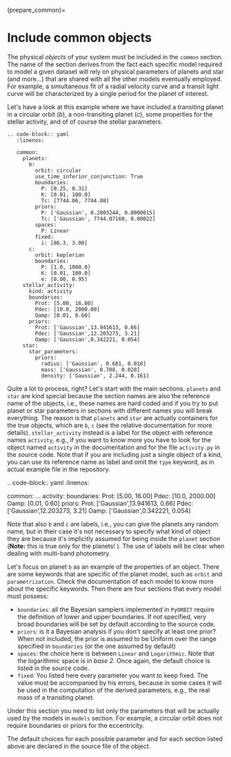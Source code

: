 (prepare_common)=

# Include common objects

The physical *objects* of your system must be included in the ``common`` section. The name of the section derives from the fact each specific model required to model a given dataset will rely on physical parameters of planets and star (and more...) that are shared with all the other models eventually employed. For example, a simultaneous fit of a radial velocity curve and a transit light curve will be characterized by a single period for the planet of interest.

Let's have a look at this example where we have included a transiting planet in a circular orbit (*b*), a non-transiting planet (*c*), some properties for the stellar activity, and of of course the stellar parameters.

```{eval-rst}
.. code-block:: yaml
   :linenos:

   common:
     planets:
       b:
         orbit: circular
         use_time_inferior_conjunction: True
         boundaries:
           P: [0.25, 0.31]
           K: [0.01, 100.0]
           Tc: [7744.06, 7744.08]
         priors:
           P: ['Gaussian', 0.2803244, 0.0000015]
           Tc: ['Gaussian', 7744.07160, 0.00022]
         spaces:
           P: Linear
         fixed:
           i: [86.3, 3.00]
       c:
         orbit: keplerian
         boundaries:
           P: [1.0, 1000.0]
           K: [0.01, 100.0]
           e: [0.00, 0.95]
     stellar_activity:
       kind: activity
       boundaries:
         Prot: [5.00, 16.00]
         Pdec: [10.0, 2000.00]
         Oamp: [0.01, 0.60]
       priors:
         Prot: ['Gaussian',13.941613, 0.66]
         Pdec: ['Gaussian',12.203273, 3.21]
         Oamp: ['Gaussian',0.342221, 0.054]
     star:
       star_parameters:
         priors:
           radius: ['Gaussian', 0.681, 0.018]
           mass: ['Gaussian', 0.708, 0.028]
           density: ['Gaussian', 2.244, 0.161]

```


Quite a lot to process, right? Let's start with the main sections. ``planets`` and ``star`` are kind special because the section names are also the reference name of the objects, i.e., these names are hard coded and if you try to put planet or star parameters in sections with different names you will break everything. The reason is that ``planets``  and ``star`` are actually containers for the true objects, which are ``b``, ``c`` (see the relative documentation for more details). ``stellar_activity`` instead is a label for the object with reference names ``activity``, e.g., if you want to know more you have to look for the object named ``activity`` in the documentation  and for the file ``activity.py`` in the source code. Note that if you are including just a single object of a kind, you can use its reference name as label and omit the ``type`` keyword, as in actual example file in the repository.

.. code-block:: yaml
   :linenos:

   common:
     ...
     activity:
       boundaries:
         Prot: [5.00, 16.00]
         Pdec: [10.0, 2000.00]
         Oamp: [0.01, 0.60]
       priors:
         Prot: ['Gaussian',13.941613, 0.66]
         Pdec: ['Gaussian',12.203273, 3.21]
         Oamp: ['Gaussian',0.342221, 0.054]

Note that also ``b`` and ``c`` are labels, i.e., you can give the planets any random name, but in their case it's not necessary to specify what kind of object they are because it's implicitly assumed for being inside the ``planet`` section (**Note:** this is true only for the planets! ). The use of labels will be clear when dealing with multi-band photometry.

Let's focus on planet ``b`` as an example of the properties of an object. There are some keywords that are specific of the planet model, such as ``orbit`` and ``parametrization``. Check the documentation of each model to know more about the specific keywords. Then there are four sections that every model must possess:

- ``boundaries``: all the Bayesian samplers implemented in ``PyORBIT`` require the definition of lower and upper boundaries. If not specified, very broad boundaries will be set by default according to the source code.
- ``priors``: is it a Bayesian analysis if you don't specify at least one prior? When not included, the prior is assumed to be Uniform over the range specified in ``boundaries`` (or the one assumed by default)
- ``spaces``: the choice here is between ``Linear`` and ``Logarithmic``. Note that the logarithmic space is in *base 2*. Once again, the default choice is listed in the source code.
- ``fixed``: You listed here every parameter you want to keep fixed. The value must be accompanied by his errors, because in some cases it will be used in the computation of the derived parameters, e.g., the real mass of a transiting planet.

Under this section you need to list only the parameters that will be actually used by the models in ``models`` section. For example, a circular orbit does not require boundaries or priors for the eccentricity.

The default choices for each possible parameter and for each section listed above are declared in the source file of the object.

<!--- 

Include the models
------------------

In this section of the configuration file, called ``models``, we specify the properties of the models that we want to employ to analyze the data.

.. code-block:: yaml
   :linenos:

   models:
     rv_model:
       kind: radial_velocities
       planets:
         - b
         - c
     gp_regression:
       kind: gp_quasiperiodic
       common: stellar_activity
       RVdata:
         boundaries:
           Hamp: [0.01, 100.00]

In this example, our complete model comprises a ``radial_velocities`` model to model the orbital motion of the star due to the presence of planets ``b`` and ``c``, and a ``gp_quasiperiodic`` to model the stellar activity with Gaussian process regression and a quasi-periodic kernel. Note that ``rv_model`` and ``gp_regression`` are the labels assigned to the two models, and they are the string that has to be referenced in the ``models`` section under each ``dataset``.

There are two main sections:

- ``kind``: the model you want to employ, e.g., how the physical parameters are converted into theoretical predictions for the observations.
- ``common``: the list of labels referring to the common objects you want to be used in the model. For RVs and TTVs the keyword ``planet`` can be used as well.

In the following sections, e.g. ``RVdata`` in this example, the properties of parameters that depend specifically on the dataset are listed. The properties are ``boundaries``, ``priors``, ``spaces``, and ``fixed``, similarly as in :ref:`common-label`. Here for example we are specifying the boundaries of the amplitude of the covariance matrix in the GP regression when applied to the radial velocity data.

Additional keywords may be present depending on the model, see the documentation for more details.

**Note:**: the ``star_parameters`` object is included by default whenever needed, so you don't need to list it in the common section.

Additional parameters
---------------------

System-wide parameters that did not find place in any other section below are included in the ``parameters`` section.

.. code-block:: yaml
   :linenos:

   parameters:
     Tref: 7800.0

In this example, ``Tref`` is the epoch of reference, one of the most neglected orbital elements ever. For non-transiting planets, the argument of periapsis and the mean anomaly will be referred to this value. When not explicitly stated, it will be computed internally as the average of all the observational epochs.

Sampler parameters
------------------

Each sampler comes with its set of parameters, which fine-tuning depends on both the size of the datasets and the complexity of the model, among other things. These parameters can be specified in the configuration file under the ``solver`` section.

.. code-block:: yaml

  solver:
    pyde:
      ngen: 4000
      npop_mult: 8
    emcee:
      npop_mult: 8
      nsteps: 20000
      nburn: 5000
      thin: 100
      nsave: 10000
    nested_sampling:
      nlive: 1000
      num_repeats_mult: 5
      sampling_efficiency: 0.30
      shutdown_jitter: True
    recenter_bounds: True

This is a brief explanation of the parameters associated to each keyword, please refer to the sampler documentation for their proper usage.
- ``pyde``: parameters for the global optimization code `PyDE`_.
  - ``ngen``: number of generations.
  - ``npop_mult``: the size of the parameter vector population is given by the dimensionality of the problem multiplied by this number
- ``emcee``: parameters for the ensemble sampling toolkit for affine-invariant MCMC `emcee`_).
  - ``npop_mult``: the number of walkers in the ensemble is given by the dimensionality of the problem multiplied by this number. If PyDE and emcee are used sequentially, this keyword must have the same value in both sections (they are named in the same way a s a reminder).
  - ``nsteps``: number of steps of each chain.
  - ``nburn``: number of 'burn-in' steps.
  - ``thin``: thinning factor, should be at least equal to the autocorrelation time (before thinning). **Note:**: the chains will be saved with the thinning factor already applied
  - ``nsave``: results are saved every (unthinned) ``nsave`` steps, so that it is possible to perform a preliminary analysis while the code is still running
- ``nested_sampling``: these parameters are shared between all the implemented nested sampling algorithms, which are `MultiNest`_,  `PolyChordLite`_, and `dynesty`_.
  - ``nlive``: total number of live points.
  - ``num_repeats_mult``: The number of slice slice-sampling steps to generate a new point  (PolyChord only).
  - ``sampling_efficiency``: sampling efficiency (MultiNest only)
  - ``shutdown_jitter``: if True (default value), the jitter parameters are removed from the model (even if the flag in the dataset is active).
- ``recenter_bounds``: after the first run with (global) optimization, the boundaries of circular parameters (e.g. angles) will be recenter around the most likely value, in order to avoid border effects associated with some samplers.


.. _PyDE: https://github.com/hpparvi/PyDE
.. _emcee: https://github.com/dfm/emcee
.. _MultiNest: https://github.com/farhanferoz/MultiNest
.. _PolyChordLite: https://github.com/PolyChord/PolyChordLite
.. _dynesty: https://github.com/joshspeagle/dynesty


.. todo::
  Add links to the list of priors
  Add links to abstract_common model
  Add links to star and planet models
  Add documentation
--->